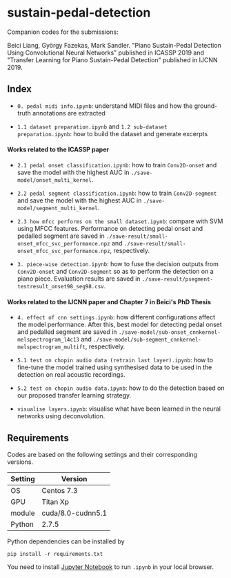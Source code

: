 # sustain-pedal-detection

Companion codes for the submissions:

Beici Liang, György Fazekas, Mark Sandler. "Piano Sustain-Pedal Detection Using Convolutional Neural Networks" published in ICASSP 2019 and "Transfer Learning for Piano Sustain-Pedal Detection" published in IJCNN 2019.

## Index

* `0. pedal midi info.ipynb`: understand MIDI files and how the ground-truth annotations are extracted

* `1.1 dataset preparation.ipynb` and `1.2 sub-dataset preparation.ipynb`: how to build the dataset and generate excerpts

#### Works related to the ICASSP paper

* `2.1 pedal onset classification.ipynb`: how to train `Conv2D-onset` and save the model with the highest AUC in `./save-model/onset_multi_kernel`.

* `2.2 pedal segment classification.ipynb`: how to train `Conv2D-segment` and save the model with the highest AUC in `./save-model/segment_multi_kernel`.

* `2.3 how mfcc performs on the small dataset.ipynb`: compare with SVM using MFCC features. Performance on detecting pedal onset and pedalled segment are saved in `./save-result/small-onset_mfcc_svc_performance.npz` and `./save-result/small-onset_mfcc_svc_performance.npz`, respectively.

* `3. piece-wise detection.ipynb`: how to fuse the decision outputs from `Conv2D-onset` and `Conv2D-segment` so as to perform the detection on a piano piece. Evaluation results are saved in `./save-result/psegment-testresult_onset98_seg98.csv`.

#### Works related to the IJCNN paper and Chapter 7 in Beici's PhD Thesis

* `4. effect of cnn settings.ipynb`: how different configurations affect the model performance. After this, best model for detecting pedal onset and pedalled segment are saved in `./save-model/sub-onset_cnnkernel-melspectrogram_l4c13` and `./save-model/sub-segment_cnnkernel-melspectrogram_multift`, respectively.

* `5.1 test on chopin audio data (retrain last layer).ipynb`: how to fine-tune the model trained using synthesised data to be used in the detection on real acoustic recordings.

* `5.2 test on chopin audio data.ipynb`: how to do the detection based on our proposed transfer learning strategy.

* `visualise layers.ipynb`: visualise what have been learned in the neural networks using deconvolution.

## Requirements

Codes are based on the following settings and their corresponding versions. 

Setting | Version
------------ | -------------
OS | Centos 7.3
GPU | Titan Xp
module | cuda/8.0-cudnn5.1
Python | 2.7.5

Python dependencies can be installed by
```
pip install -r requirements.txt
```

You need to install [Jupyter Notebook](http://jupyter.org/) to run `.ipynb` in your local browser.
